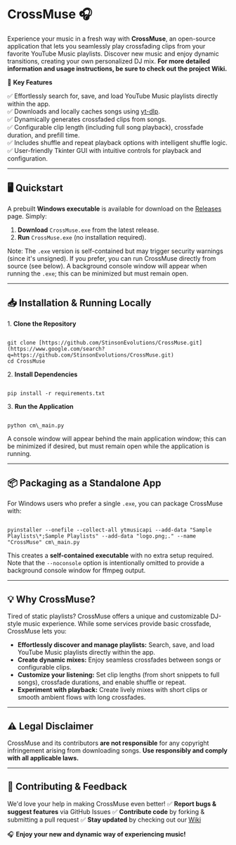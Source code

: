# CrossMuse 🎧

Experience your music in a fresh way with **CrossMuse**, an open-source application that lets you seamlessly play crossfading clips from your favorite YouTube Music playlists. Discover new music and enjoy dynamic transitions, creating your own personalized DJ mix. **For more detailed information and usage instructions, be sure to check out the project Wiki.**


🚀 **Key Features**

✅ Effortlessly search for, save, and load YouTube Music playlists directly within the app.  
✅ Downloads and locally caches songs using [yt-dlp](https://github.com/yt-dlp/yt-dlp).  
✅ Dynamically generates crossfaded clips from songs.  
✅ Configurable clip length (including full song playback), crossfade duration, and prefill time.  
✅ Includes shuffle and repeat playback options with intelligent shuffle logic.  
✅ User-friendly Tkinter GUI with intuitive controls for playback and configuration.

---

## 🖥️ Quickstart

A prebuilt **Windows executable** is available for download on the [Releases](https://github.com/StinsonEvolutions/CrossMuse/releases) page. Simply:

1. **Download** `CrossMuse.exe` from the latest release.
2. **Run** `CrossMuse.exe` (no installation required).

Note: The `.exe` version is self-contained but may trigger security warnings (since it's unsigned). If you prefer, you can run CrossMuse directly from source (see below). A background console window will appear when running the `.exe`; this can be minimized but must remain open.

---

## 📥 Installation & Running Locally

1️. **Clone the Repository**
```

git clone [https://github.com/StinsonEvolutions/CrossMuse.git](https://www.google.com/search?q=https://github.com/StinsonEvolutions/CrossMuse.git)
cd CrossMuse

```
2️. **Install Dependencies**
```

pip install -r requirements.txt

```
3️. **Run the Application**
```

python cm\_main.py

```

A console window will appear behind the main application window; this can be minimized if desired, but must remain open while the application is running.

---

## 📦 Packaging as a Standalone App

For Windows users who prefer a single `.exe`, you can package CrossMuse with:
```

pyinstaller --onefile --collect-all ytmusicapi --add-data "Sample Playlists\*;Sample Playlists" --add-data "logo.png;." --name "CrossMuse" cm\_main.py

```
This creates a **self-contained executable** with no extra setup required. Note that the `--noconsole` option is intentionally omitted to provide a background console window for ffmpeg output.

---

## 💡 Why CrossMuse?

Tired of static playlists? CrossMuse offers a unique and customizable DJ-style music experience. While some services provide basic crossfade, CrossMuse lets you:

- **Effortlessly discover and manage playlists:** Search, save, and load YouTube Music playlists directly within the app.
- **Create dynamic mixes:** Enjoy seamless crossfades between songs or configurable clips.
- **Customize your listening:** Set clip lengths (from short snippets to full songs), crossfade durations, and enable shuffle or repeat.
- **Experiment with playback:** Create lively mixes with short clips or smooth ambient flows with long crossfades.

---

## ⚠️ Legal Disclaimer

CrossMuse and its contributors **are not responsible** for any copyright infringement arising from downloading songs. **Use responsibly and comply with all applicable laws.**

---

## 🤝 Contributing & Feedback

We'd love your help in making CrossMuse even better!
✅ **Report bugs & suggest features** via GitHub Issues
✅ **Contribute code** by forking & submitting a pull request
✅ **Stay updated** by checking out our [Wiki](https://github.com/StinsonEvolutions/CrossMuse/wiki)

🎧 **Enjoy your new and dynamic way of experiencing music!**
